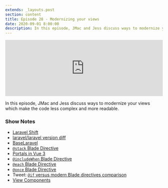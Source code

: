```yaml
---
extends: _layouts.post
section: content
title: Episode 28 - Modernizing your views
date: 2020-09-01 8:00:00
description: In this episode, JMac and Jess discuss ways to modernize your views which make the code less complex and more readable.
---
```

<iframe src="https://share.transistor.fm/e/664cf8b6" width="100%" height="180" frameborder="0" scrolling="no" seamless="true" style="width:100%; height:180px;"></iframe>

In this episode, JMac and Jess discuss ways to modernize your views which make the code less complex and more readable.

### Show Notes
- [Laravel Shift](https://laravelshift.com)
- [laravel/laravel version diff](https://github.com/laravel/laravel/compare/master...develop)
- [BaseLaravel](https://baselaravel.com/)
- [`@stack` Blade Directive](https://laravel.com/docs/7.x/blade#stacks)
- [Portals in Vue 3](https://vueschool.io/articles/vuejs-tutorials/portal-a-new-feature-in-vue-3/)
- [`@includeWhen` Blade Directive](https://laravel.com/docs/7.x/blade#including-subviews)
- [`@each` Blade Directive](https://laravel.com/docs/7.x/blade#rendering-views-for-collections)
- [`@once` Blade Directive](https://laravel.com/docs/7.x/blade#the-once-directive)
- Tweet: [`@if` versus modern Blade directives comparison](https://twitter.com/gonedark/status/1285965047986962432)
- [View Components](https://laravel.com/docs/7.x/blade#components)
